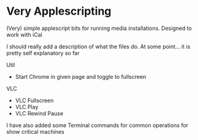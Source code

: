 # Very Applescripting
(Very) simple applescript bits for running media installations.
Designed to work with iCal

I should really add a description of what the files do.
At some point... it is pretty self explanatory so far

Util
- Start Chrome in given page and toggle to fullscreen

VLC
- VLC Fullscreen
- VLC Play
- VLC Rewind Pause

I have also added some Terminal commands for common operations for show critical machines
